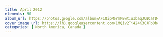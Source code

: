 ```yaml
---
title: April 2012
elements: 90
album_url: https://photos.google.com/album/AF1QipMeYmPEwtIuIbaqJUNOaTD4e8Qn9cQxzrJKi_M-
cover_image_url: https://lh3.googleusercontent.com/1MQiv2Tj424K3CJFb0bc68KdoFziFxnAiFkH8o1e2hHxtQyQDXdx1GgML54SM9ovbR_MxJEU33FqKd7BtqXbWNvO1qD4_JlcgrE6JVZ5Xww9CyqCChQJfTvTjjAMbln7slc4_ccPevo_576GjgbfIFwuX3ATBahC20GO_Jihbk_9GDuaWSmiT2YgL-DzbifucDexStWXic721cpGcgiY4W2aNq3xc51MNoZMAltgyEDC5JNhDoHmFvJKVA_Y-rYBM2n4mjAB7gYwGpriJ-9K_BJaVq9N1CrUQg6HRx7b4Y_WsjJA-GNnMGSz7lQCwf5ZLhdQSokyJpaKy9ZywAb6LHODyvJKb6ONroHVhuARe2MPhtOSSw735Jv6diNRy4AMZlOmjoonKhLF_LUBxDbEB0h7JeIVSYa43iPREjr_DAv6tRoAvfEalU3IaPMXKZgBST0EKba2i7F1BdtJyANua6JpaALuKey7I0KFytfzG6gkS9T20iaI8hL_uyfClM6Xop05oqnGQGRMJ4NBehw_KzqLlx4w90JcFd6aG5zJd4sjIXGhTE3a4bGAp19Pmj5ltgEEDtyRbyOdddROXNaKoBn4l_ha9CUuRm40i0X5dj_4WDXoXQd88dTdmuIp7IU_Zqv5LXFK8gi3Dbd89Q_gILFz=s195-p-k-no
categories: [ North America, Canada ]
---
```

